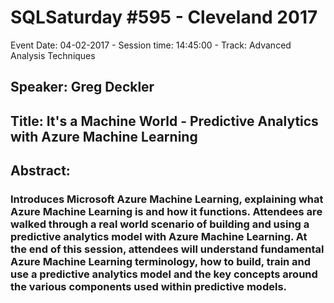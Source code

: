 # SQLSaturday #595 - Cleveland 2017
Event Date: 04-02-2017 - Session time: 14:45:00 - Track: Advanced Analysis Techniques
## Speaker: Greg Deckler
## Title: It's a Machine World - Predictive Analytics with Azure Machine Learning
## Abstract:
### Introduces Microsoft Azure Machine Learning, explaining what Azure Machine Learning is and how it functions. Attendees are walked through a real world scenario of building and using a predictive analytics model with Azure Machine Learning. At the end of this session, attendees will understand fundamental Azure Machine Learning terminology, how to build, train and use a predictive analytics model and the key concepts around the various components used within predictive models.
